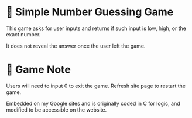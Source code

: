 # 🔢 Simple Number Guessing Game

This game asks for user inputs and returns if such input is low, high, or the exact number.

It does not reveal the answer once the user left the game.

# 📌 Game Note
Users will need to input 0 to exit the game.
Refresh site page to restart the game.

Embedded on my Google sites and is originally coded in C for logic, and modified to be accessible on the website.
